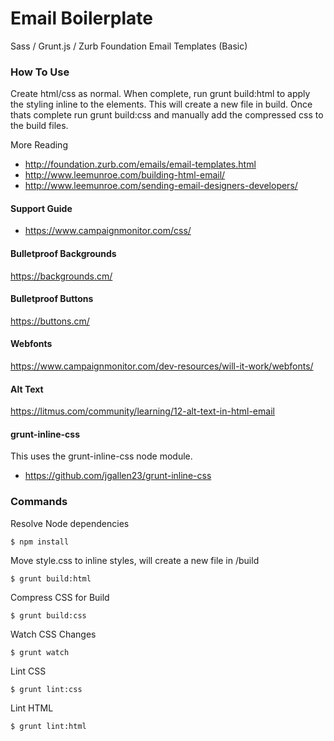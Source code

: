 # Email Boilerplate

Sass / Grunt.js / Zurb Foundation Email Templates (Basic)

### How To Use
Create html/css as normal. When complete, run grunt build:html to apply the styling inline to the elements. This will create a new file in build. Once thats complete run grunt build:css and manually add the compressed css to the build files.

More Reading
- http://foundation.zurb.com/emails/email-templates.html
- http://www.leemunroe.com/building-html-email/
- http://www.leemunroe.com/sending-email-designers-developers/

#### Support Guide
- https://www.campaignmonitor.com/css/

#### Bulletproof Backgrounds
https://backgrounds.cm/

#### Bulletproof Buttons
https://buttons.cm/

#### Webfonts
https://www.campaignmonitor.com/dev-resources/will-it-work/webfonts/

#### Alt Text
https://litmus.com/community/learning/12-alt-text-in-html-email

#### grunt-inline-css
This uses the grunt-inline-css node module.
- https://github.com/jgallen23/grunt-inline-css

### Commands
Resolve Node dependencies
```
$ npm install

```

Move style.css to inline styles, will create a new file in /build
```
$ grunt build:html

```

Compress CSS for Build
```
$ grunt build:css

```

Watch CSS Changes
```
$ grunt watch

```

Lint CSS
```
$ grunt lint:css

```

Lint HTML
```
$ grunt lint:html

```
